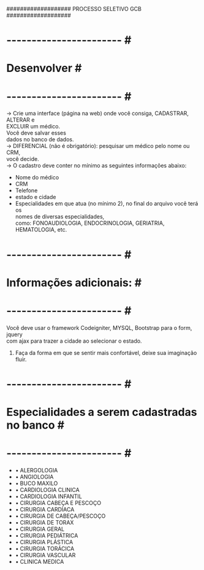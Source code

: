 ###################
PROCESSO SELETIVO GCB
###################
# ----------------------- # <br/>
# Desenvolver # <br/>
# ----------------------- # <br/>
-> Crie uma interface (página na web) onde você consiga, CADASTRAR, ALTERAR e <br/>
EXCLUIR um médico. <br/>
Você deve salvar esses <br/>
dados no banco de dados. <br/>
-> DIFERENCIAL (não é obrigatório): pesquisar um médico pelo nome ou CRM, <br/>
você decide. <br/>
-> O cadastro deve conter no mínimo as seguintes informações abaixo:</br>
* Nome do médico</br>
* CRM</br>
* Telefone</br>
* estado e cidade</br>
* Especialidades em que atua (no mínimo 2), no final do arquivo você terá os</br>
nomes de diversas especialidades,</br>
como: FONOAUDIOLOGIA, ENDOCRINOLOGIA, GERIATRIA, HEMATOLOGIA, etc.</br>
# ----------------------- #</br>
# Informações adicionais: #</br>
# ----------------------- #</br>
Você deve usar o framework Codeigniter, MYSQL, Bootstrap para o form, jquery</br>
com ajax para trazer a cidade ao selecionar o estado.</br>
1) Faça da forma em que se sentir mais confortável, deixe sua imaginação fluir.</br>
# ----------------------- #</br>
# Especialidades a serem cadastradas no banco #</br>
# ----------------------- #</br>
* • ALERGOLOGIA</br>
* • ANGIOLOGIA</br>
* • BUCO MAXILO</br>
* • CARDIOLOGIA CLINICA</br>
* • CARDIOLOGIA INFANTIL</br>
* • CIRURGIA CABEÇA E PESCOÇO</br>
* • CIRURGIA CARDÍACA</br>
* • CIRURGIA DE CABEÇA/PESCOÇO</br>
* • CIRURGIA DE TORAX</br>
* • CIRURGIA GERAL</br>
* • CIRURGIA PEDIÁTRICA</br>
* • CIRURGIA PLÁSTICA</br>
* • CIRURGIA TORÁCICA</br>
* • CIRURGIA VASCULAR</br>
* • CLINICA MEDICA</br>

